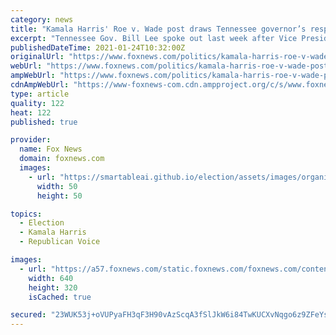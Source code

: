 ```yaml
---
category: news
title: "Kamala Harris' Roe v. Wade post draws Tennessee governor’s response: ‘Abortion isn’t healthcare’"
excerpt: "Tennessee Gov. Bill Lee spoke out last week after Vice President Kamala Harris issued a statement to mark the 48th anniversary of the Supreme Court decision that legalized abortion nationwide."
publishedDateTime: 2021-01-24T10:32:00Z
originalUrl: "https://www.foxnews.com/politics/kamala-harris-roe-v-wade-post-draws-tennessee-governors-response-abortion-isnt-healthcare"
webUrl: "https://www.foxnews.com/politics/kamala-harris-roe-v-wade-post-draws-tennessee-governors-response-abortion-isnt-healthcare"
ampWebUrl: "https://www.foxnews.com/politics/kamala-harris-roe-v-wade-post-draws-tennessee-governors-response-abortion-isnt-healthcare.amp"
cdnAmpWebUrl: "https://www-foxnews-com.cdn.ampproject.org/c/s/www.foxnews.com/politics/kamala-harris-roe-v-wade-post-draws-tennessee-governors-response-abortion-isnt-healthcare.amp"
type: article
quality: 122
heat: 122
published: true

provider:
  name: Fox News
  domain: foxnews.com
  images:
    - url: "https://smartableai.github.io/election/assets/images/organizations/foxnews.com-50x50.jpg"
      width: 50
      height: 50

topics:
  - Election
  - Kamala Harris
  - Republican Voice

images:
  - url: "https://a57.foxnews.com/static.foxnews.com/foxnews.com/content/uploads/2021/01/640/320/Kamalasplit.jpg?ve=1&tl=1"
    width: 640
    height: 320
    isCached: true

secured: "23WUK53j+oVUPyaFH3qF3H90vAzScqA3fSlJkW6i84TwKUCXvNqgo6z9ZFeYsr4yhPQSxgBsvoJBsSt7leqWm9ja3s3PNshE9Uz/P9DhoUyylXEP1vaE2lBGxQ48EFBYmrtqpDHQzZsrOXDxpDxUCiZzSNr4+vvSu1N/rpHfYTOyQPSOdzBnJoYNXzsjPfmsD1tEizsCoGFCJSspoaKVWGcZQCt6YBON4a5yHqEMKw4Hj3wBjz4P2n5Mu38UbU+ZNSv/Ngw6zgI2sq5vrtPkw2LuVi3snxxJArqx2X3GTT7bS1TGXAb5YFPoP+B91gAcebrHvAv1LJAhVnIpDw/ln46SZQfRqSKzOgwpEYbrggE=;73TUOe8fxwdHJq8y+RR5pA=="
---
```



